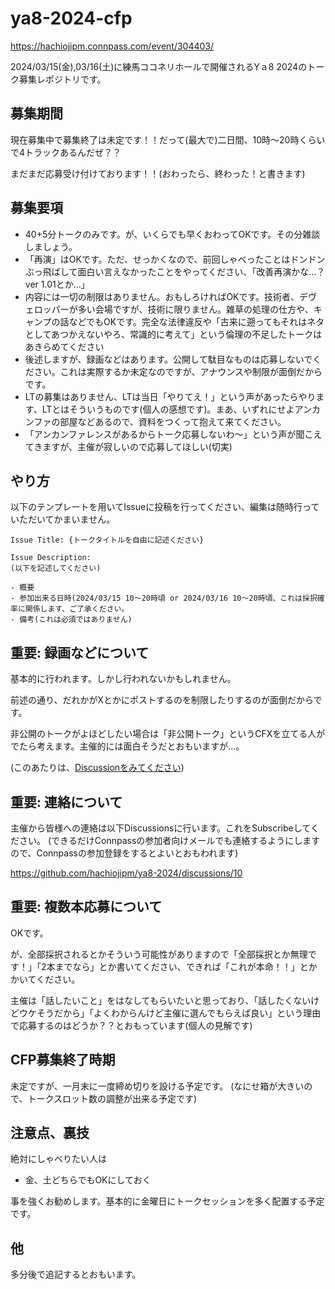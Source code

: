 # ya8-2024-cfp

https://hachiojipm.connpass.com/event/304403/

2024/03/15(金),03/16(土)に練馬ココネリホールで開催されるYａ8 2024のトーク募集レポジトリです。

## 募集期間

現在募集中で募集終了は未定です！！だって(最大で)二日間、10時〜20時くらいで4トラックあるんだぜ？？

まだまだ応募受け付けております！！(おわったら、終わった！と書きます)

## 募集要項

- 40+5分トークのみです。が、いくらでも早くおわってOKです。その分雑談しましょう。
- 「再演」はOKです。ただ、せっかくなので、前回しゃべったことはドンドンぶっ飛ばして面白い言えなかったことをやってください、「改善再演かな…？ver 1.01とか…」
- 内容には一切の制限はありません。おもしろければOKです。技術者、デヴェロッパーが多い会場ですが、技術に限りません。雑草の処理の仕方や、キャンプの話などでもOKです。完全な法律違反や「古来に遡ってもそれはネタとしてあつかえないやろ、常識的に考えて」という倫理の不足したトークはあきらめてください
- 後述しますが、録画などはあります。公開して駄目なものは応募しないでください。これは実際するか未定なのですが、アナウンスや制限が面倒だからです。
- LTの募集はありません、LTは当日「やりてえ！」という声があったらやります、LTとはそういうものです(個人の感想です)。まあ、いずれにせよアンカンファの部屋などあるので、資料をつくって抱えて来てください。
- 「アンカンファレンスがあるからトーク応募しないわ〜」という声が聞こえてきますが、主催が寂しいので応募してほしい(切実)

## やり方

以下のテンプレートを用いてIssueに投稿を行ってください、編集は随時行っていただいてかまいません。

```
Issue Title: {トークタイトルを自由に記述ください}

Issue Description:
(以下を記述してください)

- 概要
- 参加出来る日時(2024/03/15 10〜20時頃 or 2024/03/16 10〜20時頃、これは採択確率に関係します、ご了承ください。
- 備考(これは必須ではありません)
```

## 重要: 録画などについて

基本的に行われます。しかし行われないかもしれません。

前述の通り、だれかがXとかにポストするのを制限したりするのが面倒だからです。

非公開のトークがよほどしたい場合は「非公開トーク」というCFXを立てる人がでたら考えます。主催的には面白そうだとおもいますが…。

(このあたりは、[Discussionをみてください](https://github.com/hachiojipm/ya8-2024/discussions/))

## 重要: 連絡について

主催から皆様への連絡は以下Discussionsに行います。これをSubscribeしてください。
(できるだけConnpassの参加者向けメールでも連絡するようにしますので、Connpassの参加登録をするとよいとおもわれます)

https://github.com/hachiojipm/ya8-2024/discussions/10

## 重要: 複数本応募について

OKです。

が、全部採択されるとかそういう可能性がありますので「全部採択とか無理です！」「2本までなら」とか書いてください、できれば「これが本命！！」とかかいてください。

主催は「話したいこと」をはなしてもらいたいと思っており、「話したくないけどウケそうだから」「よくわからんけど主催に選んでもらえば良い」という理由で応募するのはどうか？？とおもっています(個人の見解です)

## CFP募集終了時期

未定ですが、一月末に一度締め切りを設ける予定です。
(なにせ箱が大きいので、トークスロット数の調整が出来る予定です)

## 注意点、裏技

絶対にしゃべりたい人は

- 金、土どちらでもOKにしておく

事を強くお勧めします。基本的に金曜日にトークセッションを多く配置する予定です。

## 他

多分後で追記するとおもいます。




